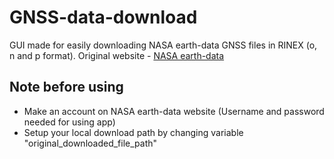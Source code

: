 # GNSS-data-download
GUI made for easily downloading NASA earth-data GNSS files in RINEX (o, n and p format). 
Original website - [NASA earth-data](https://cddis.nasa.gov/archive/gnss/data/daily/)

## Note before using

- Make an account on NASA earth-data website (Username and password needed for using app)
- Setup your local download path by changing variable "original_downloaded_file_path"

